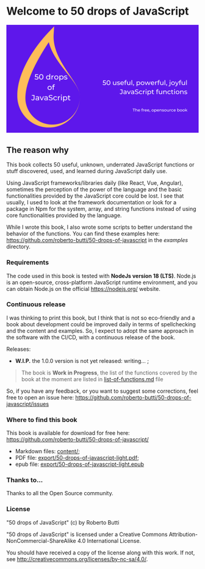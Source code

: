 # Welcome to 50 drops of JavaScript


![50 drops of JavaScript book](assets/header.png)

## The reason why
This book collects 50 useful, unknown, underrated JavaScript functions or stuff discovered, used, and learned during JavaScript daily use.

Using JavaScript frameworks/libraries daily (like React, Vue, Angular), sometimes the perception of the power of the language and the basic functionalities provided by the JavaScript core could be lost.
I see that usually, I used to look at the framework documentation or look for a package in Npm for the system, array, and string functions instead of using core functionalities provided by the language.

While I wrote this book, I also wrote some scripts to better understand the behavior of the functions. You can find these examples here: https://github.com/roberto-butti/50-drops-of-javascript in the _examples_ directory.

### Requirements

The code used in this book is tested with **NodeJs version 18 (LTS)**.
Node.js is an open-source, cross-platform JavaScript runtime environment, and you can obtain Node.js on the official https://nodejs.org/ website.

### Continuous release

I was thinking to print this book, but I think that is not so eco-friendly and a book about development could be improved daily in terms of spellchecking and the content and examples. So, I expect to adopt the same approach in the software with the CI/CD, with a continuous release of the book.

Releases:

- **W.I.P.** the 1.0.0 version is not yet released: writing... ;

> The book is **Work in Progress**, the list of the functions covered by the book at the moment are listed in [list-of-functions.md](list-of-functions.md) file

So, if you have any feedback, or you want to suggest some corrections, feel free to open an issue here: https://github.com/roberto-butti/50-drops-of-javascript/issues

### Where to find this book

This book is available for download for free here: https://github.com/roberto-butti/50-drops-of-javascript/

- Markdown files: [content/](content/);
- PDF file: [export/50-drops-of-javascript-light.pdf](export/50-drops-of-javascript-light.pdf);
- epub file: [export/50-drops-of-javascript-light.epub](export/50-drops-of-javascript-light.epub)

### Thanks to...

Thanks to all the Open Source community.

### License
"50 drops of JavaScript" (c) by Roberto Butti

"50 drops of JavaScript" is licensed under a
Creative Commons Attribution-NonCommercial-ShareAlike 4.0 International License.

You should have received a copy of the license along with this
work. If not, see <http://creativecommons.org/licenses/by-nc-sa/4.0/>.

